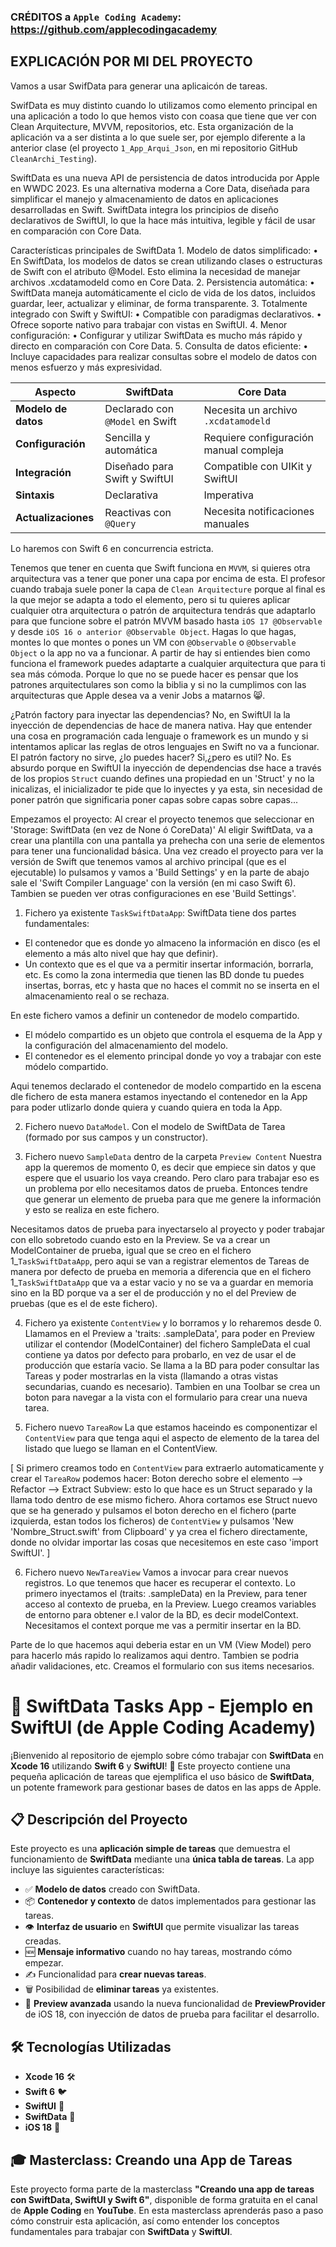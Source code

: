 
### CRÉDITOS a `Apple Coding Academy`: https://github.com/applecodingacademy
## EXPLICACIÓN POR MI DEL PROYECTO
Vamos a usar SwifData para generar una aplicaicón de tareas.

SwifData es muy distinto cuando lo utilizamos como elemento principal en una aplicación a todo lo que hemos visto con coasa que tiene que ver con Clean Arquitecture, MVVM, repositorios, etc.
Esta organización de la aplicación va a ser distinta a lo que suele ser, por ejemplo diferente a la anterior clase (el proyecto `1_App_Arqui_Json`, en mi repositorio GitHub `CleanArchi_Testing`).

SwiftData es una nueva API de persistencia de datos introducida por Apple en WWDC 2023. Es una alternativa moderna a Core Data, diseñada para simplificar el manejo y almacenamiento de datos en aplicaciones desarrolladas en Swift. SwiftData integra los principios de diseño declarativos de SwiftUI, lo que la hace más intuitiva, legible y fácil de usar en comparación con Core Data.

Características principales de SwiftData
	1.	Modelo de datos simplificado:
	•	En SwiftData, los modelos de datos se crean utilizando clases o estructuras de Swift con el atributo @Model. Esto elimina la necesidad de manejar archivos .xcdatamodeld como en Core Data.
	2.	Persistencia automática:
	•	SwiftData maneja automáticamente el ciclo de vida de los datos, incluidos guardar, leer, actualizar y eliminar, de forma transparente.
	3.	Totalmente integrado con Swift y SwiftUI:
	•	Compatible con paradigmas declarativos.
	•	Ofrece soporte nativo para trabajar con vistas en SwiftUI.
	4.	Menor configuración:
	•	Configurar y utilizar SwiftData es mucho más rápido y directo en comparación con Core Data.
	5.	Consulta de datos eficiente:
	•	Incluye capacidades para realizar consultas sobre el modelo de datos con menos esfuerzo y más expresividad.

| **Aspecto**          | **SwiftData**                        | **Core Data**                          |
|-----------------------|---------------------------------------|-----------------------------------------|
| **Modelo de datos**   | Declarado con `@Model` en Swift      | Necesita un archivo `.xcdatamodeld`    |
| **Configuración**     | Sencilla y automática                | Requiere configuración manual compleja |
| **Integración**       | Diseñado para Swift y SwiftUI        | Compatible con UIKit y SwiftUI         |
| **Sintaxis**          | Declarativa                          | Imperativa                             |
| **Actualizaciones**   | Reactivas con `@Query`               | Necesita notificaciones manuales       |

Lo haremos con Swift 6 en concurrencia estricta.

Tenemos que tener en cuenta que Swift funciona en `MVVM`, si quieres otra arquitectura vas a tener que poner una capa por encima de esta. El profesor cuando trabaja suele poner la capa de `Clean Arquitecture` porque al final es la que mejor se adapta a todo el elemento, pero si tu quieres aplicar cualquier otra arquitectura o patrón de arquitectura tendrás que adaptarlo para que funcione sobre el patrón MVVM basado hasta `iOS 17 @Observable` y desde `iOS 16 o anterior @Observable Object`. Hagas lo que hagas, montes lo que montes o pones un VM con `@Observable` o `@Observable Object` o la app no va a funcionar. A partir de hay si entiendes bien como funciona el framework puedes adaptarte a cualquier arquitectura que para ti sea más cómoda. Porque lo que no se puede hacer es pensar que los patrones arquitectulares son como la biblia y si no la cumplimos con las arquitecturas que Apple desea va a venir Jobs a matarnos 😸.

¿Patrón factory para inyectar las dependencias? No, en SwiftUI la la inyección de dependencias de hace de manera nativa.
Hay que entender una cosa en programación cada lenguaje o framework es un mundo y si intentamos aplicar las reglas de otros lenguajes en Swift no va a funcionar. El patrón factory no sirve, ¿lo puedes hacer? Si,¿pero es util? No. Es absurdo porque en SwiftUI la inyección de dependencias dse hace a través de los propios `Struct` cuando defines una propiedad en un 'Struct' y no la inicalizas, el inicializador te pide que lo inyectes y ya esta, sin necesidad de poner patrón que significaria poner capas sobre capas sobre capas...

Empezamos el proyecto:
Al crear el proyecto tenemos que seleccionar en 'Storage: SwiftData (en vez de None ó CoreData)'
Al eligir SwiftData, va a crear una plantilla con una pantalla ya prehecha con una serie de elementos para tener una funcionalidad básica.
Una vez creado el proyecto para ver la versión de Swift que tenemos vamos al archivo principal (que es el ejecutable) lo pulsamos y vamos a 'Build Settings' y en la parte de abajo sale el 'Swift Compiler Language' con la versión (en mi caso Swift 6). Tambien se pueden ver otras configuraciones en ese 'Build Settings'.

1. Fichero ya existente `TaskSwiftDataApp`:
SwiftData tiene dos partes fundamentales:
- El contenedor que es donde yo almaceno la información en disco (es el elemento a más alto nivel que hay que definir).
- Un contexto que es el que va a permitir insertar información, borrarla, etc. Es como la zona intermedia que tienen las BD donde tu puedes insertas, borras, etc y hasta que no haces el commit no se inserta en el almacenamiento real o se rechaza.

En este fichero vamos a definir un contenedor de modelo compartido.
+ El módelo compartido es un objeto que controla el esquema de la App y la configuración del almacenamiento del modelo.
+ El contenedor es el elemento principal donde yo voy a trabajar con este módelo compartido.

Aqui tenemos declarado el contenedor de modelo compartido en la escena dle fichero de esta manera estamos inyectando el contenedor en la App para poder utlizarlo donde quiera y cuando quiera en toda la App.

2. Fichero nuevo `DataModel`.
Con el modelo de SwiftData de Tarea (formado por sus campos y un constructor).

3. Fichero nuevo `SampleData` dentro de la carpeta `Preview Content`
Nuestra app la queremos de momento 0, es decir que empiece sin datos y que espere que el usuario los vaya creando. Pero claro para trabajar eso es un problema por ello necesitamos datos de prueba. Entonces tendre que generar un elemento de prueba para que me genere la información y esto se realiza en este fichero.

Necesitamos datos de prueba para inyectarselo al proyecto y poder trabajar con ello sobretodo cuando esto en la Preview.
Se va a crear un ModelContainer de prueba, igual que se creo en el fichero 1_`TaskSwiftDataApp`, pero aqui se van a registrar elementos de Tareas de manera por defecto de prueba en memoria a diferencia que en el fichero 1_`TaskSwiftDataApp` que va a estar vacio y no se va a guardar en memoria sino en la BD porque va a ser el de producción y no el del Preview de pruebas (que es el de este fichero).

4. Fichero ya existente `ContentView` y lo borramos y lo reharemos desde 0.
Llamamos en el Preview a 'traits: .sampleData', para poder en Preview utilizar el contendor (ModelContainer) del fichero SampleData el cual contiene ya datos por defecto para probarlo, en vez de usar el de producción que estaría vacio.
Se llama a la BD para poder consultar las Tareas y poder mostrarlas en la vista (llamando a otras vistas secundarias, cuando es necesario).
Tambien en una Toolbar se crea un boton para navegar a la vista con el formulario para crear una nueva tarea.

5. Fichero nuevo `TareaRow`
La que estamos haceindo es componentizar el `ContentView` para que tenga aqui el aspecto de elemento de la tarea del listado que luego se llaman en el ContentView.

[
Si primero creamos todo en `ContentView` para extraerlo automaticamente y crear el `TareaRow` podemos hacer:
Boton derecho sobre el elemento --> Refactor --> Extract Subview: esto lo que hace es un Struct separado y la llama todo dentro de ese mismo fichero.
Ahora cortamos ese Struct nuevo que se ha generado y pulsamos el boton derecho en el fichero (parte izquierda, estan todos los ficheros) de `ContentView` y pulsamos 'New 'Nombre_Struct.swift' from Clipboard' y ya crea el fichero directamente, donde no olvidar importar las cosas que necesitemos en este caso 'import SwiftUI'.
]

6. Fichero nuevo `NewTareaView`
Vamos a invocar para crear nuevos registros. Lo que tenemos que hacer es recuperar el contexto. Lo primero inyectamos el (traits: .sampleData) en la Preview, para tener acceso al contexto de prueba, en la Preview. Luego creamos variables de entorno para obtener e.l valor de la BD, es decir modelContext. Necesitamos el context porque me vas a permitir insertar en la BD.

Parte de lo que hacemos aqui deberia estar en un VM (View Model) pero para hacerlo más rapido lo realizamos aqui dentro. Tambien se podria añadir validaciones, etc.
Creamos el formulario con sus items necesarios.

# 📝 SwiftData Tasks App - Ejemplo en SwiftUI (de Apple Coding Academy)

¡Bienvenido al repositorio de ejemplo sobre cómo trabajar con **SwiftData** en **Xcode 16** utilizando **Swift 6** y **SwiftUI**! 🎉 Este proyecto contiene una pequeña aplicación de tareas que ejemplifica el uso básico de **SwiftData**, un potente framework para gestionar bases de datos en las apps de Apple.

## 📋 Descripción del Proyecto

Este proyecto es una **aplicación simple de tareas** que demuestra el funcionamiento de **SwiftData** mediante una **única tabla de tareas**. La app incluye las siguientes características:

- ✅ **Modelo de datos** creado con SwiftData.
- 📦 **Contenedor y contexto** de datos implementados para gestionar las tareas.
- 👁️ **Interfaz de usuario** en **SwiftUI** que permite visualizar las tareas creadas.
- 🆕 **Mensaje informativo** cuando no hay tareas, mostrando cómo empezar.
- ✍️ Funcionalidad para **crear nuevas tareas**.
- 🗑️ Posibilidad de **eliminar tareas** ya existentes.
- 🎨 **Preview avanzada** usando la nueva funcionalidad de **PreviewProvider** de iOS 18, con inyección de datos de prueba para facilitar el desarrollo.

## 🛠️ Tecnologías Utilizadas

- **Xcode 16** 🛠️
- **Swift 6** 🐦
- **SwiftUI** 🚀
- **SwiftData** 💾
- **iOS 18** 📱

## 🎓 Masterclass: Creando una App de Tareas

Este proyecto forma parte de la masterclass **"Creando una app de tareas con SwiftData, SwiftUI y Swift 6"**, disponible de forma gratuita en el canal de **Apple Coding** en **YouTube**. En esta masterclass aprenderás paso a paso cómo construir esta aplicación, así como entender los conceptos fundamentales para trabajar con **SwiftData** y **SwiftUI**.
